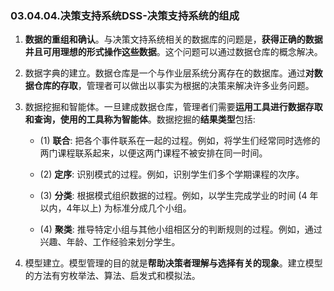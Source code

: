 ### 03.04.04.决策支持系统DSS-决策支持系统的组成

1. **数据的重组和确认**。与决策文持系统相关的数据库的问题是，**获得正确的数据井且可用理想的形式操作这些数据**。这个问题可以通过数据仓库的概念解决。

2. 数据字典的建立。数据仓库是一个与作业层系统分离存在的数据库。通过**对数据仓库的存取**，管理者可以做出以事实为根据的决策来解决许多业务问题。

3. 数据挖掘和智能体。一旦建成数据仓库，管理者们需要**运用工具进行数据存取和查询，使用的工具称为智能体**。数据挖掘的**结果类型**包括:
   
   - (1) **联合**: 把各个事件联系在一起的过程。例如，将学生们经常同时选修的两门课程联系起来，以便这两门课程不被安排在同一时间。
   
   - (2) **定序**: 识别模式的过程。例如，识别学生们多个学期课程的次序。
   
   - (3) **分类**: 根据模式组织数据的过程。例如，以学生完成学业的时间 (4 年以内，4年以上) 为标准分成几个小组。
   
   - (4) **聚类**: 推导特定小组与其他小组相区分的判断规则的过程。例如，通过兴趣、年龄、工作经验来划分学生。

4. 模型建立。模型管理的目的就是**帮助决策者理解与选择有关的现象**。建立模型的方法有穷枚举法、算法、启发式和模拟法。
